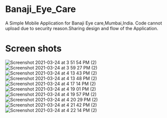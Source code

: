 # Banaji_Eye_Care
A Simple Mobile Application  for Banaji Eye care,Mumbai,India. Code cannot upload due to security reason.Sharing design and flow of the Application.




# Screen shots


![Screenshot 2021-03-24 at 3 51 54 PM (2)](https://user-images.githubusercontent.com/70209068/112380334-a7fdc380-8cbf-11eb-991f-2420be0c9fe4.png)![Screenshot 2021-03-24 at 3 59 27 PM (2)](https://user-images.githubusercontent.com/70209068/112380376-b51ab280-8cbf-11eb-9638-e3410151f440.png)![Screenshot 2021-03-24 at 4 13 43 PM (2)](https://user-images.githubusercontent.com/70209068/112380388-b815a300-8cbf-11eb-80c7-a9fc98aa4660.png)![Screenshot 2021-03-24 at 4 13 48 PM (2)](https://user-images.githubusercontent.com/70209068/112380407-bc41c080-8cbf-11eb-8541-5dbae851fcd1.png)![Screenshot 2021-03-24 at 4 17 14 PM (2)](https://user-images.githubusercontent.com/70209068/112380418-bf3cb100-8cbf-11eb-938a-bf08eeb08321.png)![Screenshot 2021-03-24 at 4 19 01 PM (2)](https://user-images.githubusercontent.com/70209068/112380437-c19f0b00-8cbf-11eb-8ca7-3177f06f06aa.png)![Screenshot 2021-03-24 at 4 19 57 PM (2)](https://user-images.githubusercontent.com/70209068/112380445-c499fb80-8cbf-11eb-9d15-0a98dc2d0022.png)![Screenshot 2021-03-24 at 4 20 29 PM (2)](https://user-images.githubusercontent.com/70209068/112380453-c6fc5580-8cbf-11eb-9f69-2f4cbd714719.png)![Screenshot 2021-03-24 at 4 21 42 PM (2)](https://user-images.githubusercontent.com/70209068/112380465-c9f74600-8cbf-11eb-9b32-4e9681b1c770.png)![Screenshot 2021-03-24 at 4 22 14 PM (2)](https://user-images.githubusercontent.com/70209068/112380475-cc59a000-8cbf-11eb-9447-9a0efbfe41f1.png)
